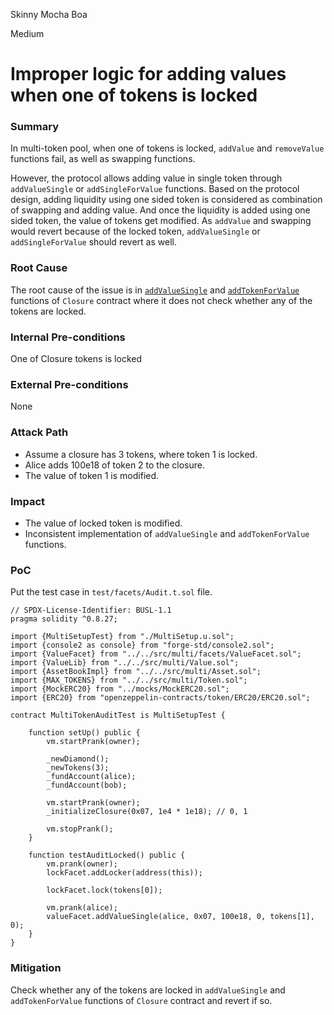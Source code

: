 Skinny Mocha Boa

Medium

# Improper logic for adding values when one of tokens is locked

### Summary

In multi-token pool, when one of tokens is locked, `addValue` and `removeValue` functions fail, as well as swapping functions.

However, the protocol allows adding value in single token through `addValueSingle` or `addSingleForValue` functions.
Based on the protocol design, adding liquidity using one sided token is considered as combination of swapping and adding value.
And once the liquidity is added using one sided token, the value of tokens get modified.
As `addValue` and swapping would revert because of the locked token, `addValueSingle` or `addSingleForValue` should revert as well.

### Root Cause

The root cause of the issue is in [`addValueSingle`](https://github.com/sherlock-audit/2025-04-burve/blob/44cba36e2a0c3cd7b6999459bf7746db92f8cc0a/Burve/src/multi/closure/Closure.sol#L147) and [`addTokenForValue`](https://github.com/sherlock-audit/2025-04-burve/blob/44cba36e2a0c3cd7b6999459bf7746db92f8cc0a/Burve/src/multi/closure/Closure.sol#L295) functions of `Closure` contract where it does not check whether any of the tokens are locked.

### Internal Pre-conditions

One of Closure tokens is locked

### External Pre-conditions

None

### Attack Path

- Assume a closure has 3 tokens, where token 1 is locked.
- Alice adds 100e18 of token 2 to the closure.
- The value of token 1 is modified.

### Impact

- The value of locked token is modified.
- Inconsistent implementation of `addValueSingle` and `addTokenForValue` functions.

### PoC

Put the test case in `test/facets/Audit.t.sol` file.

```solidity
// SPDX-License-Identifier: BUSL-1.1
pragma solidity ^0.8.27;

import {MultiSetupTest} from "./MultiSetup.u.sol";
import {console2 as console} from "forge-std/console2.sol";
import {ValueFacet} from "../../src/multi/facets/ValueFacet.sol";
import {ValueLib} from "../../src/multi/Value.sol";
import {AssetBookImpl} from "../../src/multi/Asset.sol";
import {MAX_TOKENS} from "../../src/multi/Token.sol";
import {MockERC20} from "../mocks/MockERC20.sol";
import {ERC20} from "openzeppelin-contracts/token/ERC20/ERC20.sol";

contract MultiTokenAuditTest is MultiSetupTest {

    function setUp() public {
        vm.startPrank(owner);

        _newDiamond();
        _newTokens(3);
        _fundAccount(alice);
        _fundAccount(bob);

        vm.startPrank(owner);
        _initializeClosure(0x07, 1e4 * 1e18); // 0, 1

        vm.stopPrank();
    }

    function testAuditLocked() public {
        vm.prank(owner);
        lockFacet.addLocker(address(this));

        lockFacet.lock(tokens[0]);

        vm.prank(alice);
        valueFacet.addValueSingle(alice, 0x07, 100e18, 0, tokens[1], 0);
    }
}

```

### Mitigation

Check whether any of the tokens are locked in `addValueSingle` and `addTokenForValue` functions of `Closure` contract and revert if so.
